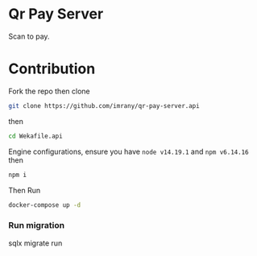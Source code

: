 # Qr Pay Server
Scan to pay.


# Contribution 
Fork the repo then clone
```bash
git clone https://github.com/imrany/qr-pay-server.api
```
then 
```bash
cd Wekafile.api
```
Engine configurations,
ensure you have
`node v14.19.1` 
and 
`npm v6.14.16`
then
```bash
npm i
```

Then Run
```bash 
docker-compose up -d
```
### Run migration
sqlx migrate run

